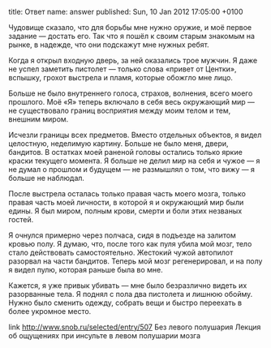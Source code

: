 title: Ответ
name: answer
published: Sun, 10 Jan 2012 17:05:00 +0100

Чудовище сказало, что для борьбы мне нужно оружие, и моё первое задание — достать его. Так что я пошёл к своим старым знакомым на рынке, в надежде, что они подскажут мне нужных ребят.

Когда я открыл входную дверь, за ней оказались трое мужчин. Я даже не успел заметить пистолет — только слова «привет от Центки», вспышку, грохот выстрела и пламя, которые обожгло мне лицо.

Больше не было внутреннего голоса, страхов, волнения, всего моего прошлого. Моё «Я» теперь включало в себя весь окружающий мир — не существовало границ восприятия между моим телом и тем, внешним миром.

Исчезли границы всех предметов. Вместо отдельных объектов, я видел целостную, неделимую картину. Больше не было меня, двери, бандитов. В остатках моей раненой головы остались только яркие краски текущего момента. Я больше не делил мир на себя и чужое — я не думал о прошлом и будущем — не размышлял о том, что вижу — я больше не наблюдал.

После выстрела осталась только правая часть моего мозга, только правая часть моей личности, в которой я и окружающий мир были едины. Я был миром, полным крови, смерти и боли этих незваных гостей.

Я очнулся примерно через полчаса, сидя в подъезде на залитом кровью полу. Я думаю, что, после того как пуля убила мой мозг, тело стало действовать самостоятельно. Жестокий чужой автопилот разорвал на части бандитов. Теперь мой мозг регенерировал, и на полу я видел пулю, которая раньше была во мне.

Кажется, я уже привык убивать — мне было безразлично видеть их разорванные тела. Я поднял с пола два пистолета и лишнюю обойму. Нужно было сменить одежду, собрать вещи и быстро переехать в более укромное место.

link
  http://www.snob.ru/selected/entry/507
  Без левого полушария
  Лекция об ощущениях при инсульте в левом полушарии мозга
